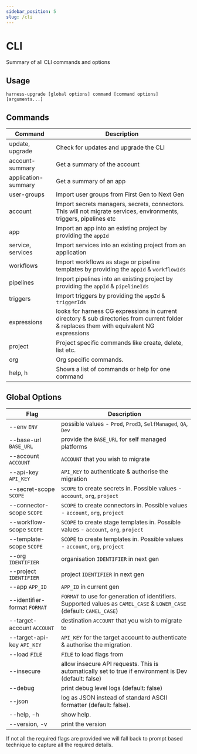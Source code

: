 ```yaml
---
sidebar_position: 5
slug: /cli
---
```


# CLI

Summary of all CLI commands and options

## Usage
```shell
harness-upgrade [global options] command [command options] [arguments...]
```

## Commands

| Command             | Description                                                                                                                                |   
|---------------------|--------------------------------------------------------------------------------------------------------------------------------------------|
| update, upgrade     | Check for updates and upgrade the CLI                                                                                                      |  
| account-summary     | Get a summary of the account                                                                                                               |  
| application-summary | Get a summary of an app                                                                                                                    |
| user-groups         | Import user groups from First Gen to Next Gen                                                                                              |  
| account             | Import secrets managers, secrets, connectors. This will not migrate services, environments, triggers, pipelines etc                        |  
| app                 | Import an app into an existing project by providing the `appId`                                                                            |  
| service, services   | Import services into an existing project from an application                                                                               |  
| workflows           | Import workflows as stage or pipeline templates by providing the `appId` & `workflowIds`                                                   |  
| pipelines           | Import pipelines into an existing project by providing the `appId` & `pipelineIds`                                                         |  
| triggers            | Import triggers by providing the `appId` & `triggerIds`                                                                                    |  
| expressions         | looks for harness CG expressions in current directory & sub directories from current folder & replaces them with equivalent NG expressions |  
| project             | Project specific commands like create, delete, list etc.                                                                                   |  
| org                 | Org specific commands.                                                                                                                     |  
| help, h             | Shows a list of commands or help for one command                                                                                           |  


## Global Options

| Flag                         | Description                                                                                                            |   
|------------------------------|------------------------------------------------------------------------------------------------------------------------|
| --env `ENV`                  | possible values - `Prod`, `Prod3`, `SelfManaged`, `QA`, `Dev`                                                          |  
| --base-url `BASE_URL`        | provide the `BASE_URL` for self managed platforms                                                                      |  
| --account `ACCOUNT`          | `ACCOUNT` that you wish to migrate                                                                                     |  
| --api-key `API_KEY`          | `API_KEY` to authenticate & authorise the migration                                                                    |  
| --secret-scope `SCOPE`       | `SCOPE` to create secrets in. Possible values - `account`, `org`, `project`                                            |  
| --connector-scope `SCOPE`    | `SCOPE` to create connectors in. Possible values - `account`, `org`, `project`                                         |  
| --workflow-scope `SCOPE`     | `SCOPE` to create stage templates in. Possible values - `account`, `org`, `project`                                    |  
| --template-scope `SCOPE`     | `SCOPE` to create templates in. Possible values - `account`, `org`, `project`                                          |  
| --org `IDENTIFIER`           | organisation `IDENTIFIER` in next gen                                                                                  |  
| --project `IDENTIFIER`       | project `IDENTIFIER` in next gen                                                                                       |  
| --app `APP_ID`               | `APP_ID` in current gen                                                                                                |  
| --identifier-format `FORMAT` | `FORMAT` to use for generation of identifiers. Supported values as `CAMEL_CASE` & `LOWER_CASE` (default: `CAMEL_CASE`) |  
| --target-account `ACCOUNT`   | destination `ACCOUNT` that you wish to migrate to                                                                      |  
| --target-api-key `API_KEY`   | `API_KEY` for the target account to authenticate & authorise the migration.                                            |
| --load `FILE`                | `FILE` to load flags from                                                                                              |
| --insecure                   | allow insecure API requests. This is automatically set to true if environment is Dev (default: false)                  |
| --debug                      | print debug level logs (default: false)                                                                                |
| --json                       | log as JSON instead of standard ASCII formatter (default: false).                                                      |
| --help, -h                   | show help.                                                                                                             |
| --version, -v                | print the version                                                                                                      |

If not all the required flags are provided we will fall back to prompt based technique to capture all the required details.  
               
